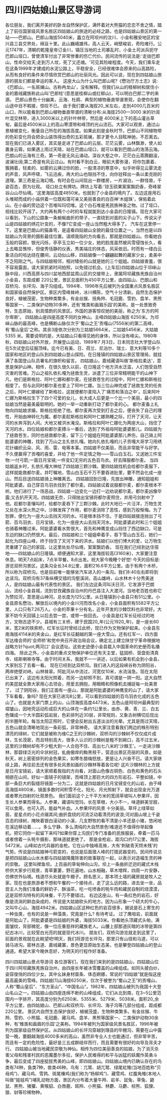 # 四川四姑娘山景区导游词
各位朋友，我们离开美好的卧龙自然保护区，满怀着对大熊猫的恋恋不舍之情，踏上了前往国家级风景名胜区四姑娘山的旅途的必经之路，也是四姑娘山景区的第一站——巴郎山。巴郎山海拔5040米，矗立在阿坝州的汶川、小金和雅安地区的宝兴县三县交界处，绵亘十里。此山巍峨雄伟，高人云天，峭壁峻岩，奇险难行。公元1747年，清朝的乾隆皇帝订金川，镇压当地的土司暴乱时，小金土司派兵扼守巴郎山垭口，曾使清军付出了非常惨重的伤亡代价。民间流传的说法是:'走拢巴郎山，性命交给天;走到万人坟，死了又还魂。'可见其险峻程度。今天，我们乘车走在这条1999年才建成的水泥公路上，平稳安全，已经很难体会原来的山高路险，从而有良好的条件来尽情欣赏巴郎山的壮丽风光。因此可以说，现在到四姑娘山旅游的朋友们都是幸运的客人。
这座大山为什么叫巴郎山呢?《懋功厅方土志》说:《巴郎山，一名斑斓山。古称冉龙山'，没有解释。但我们从山的柽柳树和居住小金的嘉绒藏族称此山叫'巴郎柱'(意思是桂柳山或红柳山)，可以明白巴郎二字的来源。
巴郎山景色十分幽美，云海、杜鹃、典型的植物垂直带谱景观，会使你在翻山途中目不暇接，惊叹不已。
由于我们要从海拔20_米左右，走到4000几百米的山口，所以能看到巴郎山植物垂直带谱的清晰分布:从海拔2500—3000 米的针阔叶混交林带，进入3000米以上的针叶林带，然后是 4000米上下的高山灌丛草甸，最后是4500米以上的高山寒漠带和峰顶的光山流石。大家可以观景，通过山景植被变化，衡量自己所在的海拔高度。如果此刻是金秋时节，巴郎山不同植物带的色彩变化将会把全山装饰得出奇的五彩斑斓，那才更令人目眩神驰，不忍离去。
现在我们已进入雾区，其实是走进了巴郎山的云层。茫茫云雾，山林飘渺，使人如置身云霄。如果遇上雨过天晴，站在巴朗山垭口，就可以看到巴朗山的浩荡云海。巴朗山的云海有三奇。第一奇是无风云涌动。深谷大壑之中，茫茫白云蒸腾翻滚，波澜壮阔;第二奇是有风云过山。有时看不到白云，眼前大雾弥漫，将你包裹着、簇拥着，轻柔的、如雾的云拂过你的脸，一股清凉的寒意中，似乎听得见云雾流走的声音，风声呼啸，飞云迅疾，再大的山也阻挡不住，向你铨释出一条以柔克刚的道理。第三奇是云海幻境。有时会在山间现出一群楼房，一片湖泊，一群怪兽，千姿百态，蔚为壮观。
垭口处立有牌坊。牌坊上写着:'琼玉硕果案案飘奶香，奇峰翠谷山山尽仙境。'这里海拔高度4850米。也就到了小金县的境内了。左边这座用石头堆砌而成的小庙供着一位既和蔼可亲又美丽善良的白百神'木姐珠'，保佑着此山。在小庙的旁边这个百堆叫玛切堆。这个白石堆是羌民族神圣之物。过了垭口，视线比较开阔了。大约再有两个小时的车程就能到达小金县的日隆镇。现在大家可以看到，下山的公路象一条蜿蜒曲折的带子，一直绕到对面的尖子山下。传说尖子山是四姑娘的绣花针变的，不像?它变成一座山当然粗大得多了。
汽车在这里停一下。这里是巴朗山的猫鼻弯，是遥看四姑娘山全貌的最佳位置之一。当然也是以四姑娘山为背景的摄影最佳位置。请顺我指的方向看去，那就是四姑娘山。你看她白玉般的容颜，银光闪烁，亭亭玉立如一位少女，她的脸庞虽然被风雪侵蚀长久，看上去略显憔悴，但俊秀恬静的仪表，秀美端庄的体态，风采依旧。时而有一缕白云象洁白的哈达绕在腰间，云动似山移，四姑娘像一个翩翩起舞的藏家少女，柔美中不乏阳刚之气。与四姑娘相邻，相对矮些的山就是她的三个姐姐。四姑娘害羞，很不容易露面，请大家抓紧时间拍照，以免错过机会。(上车后)四姑娘山位于邛崃山脉中段，川西高原与四川盆地西部盆周山区的交接带上，隶属阿坝藏族羌族自治州小金县，东距成都 220公里，景区总面积为450平方公里，由四姑山、巴朗山和双桥沟、长坪沟、海子沟组成。1994年、1996年先后被列为全国重点风景名胜区和国家级自然保护区。景区内雪峰耸峙，冰川横陈，空气十分清新。自然生态保护良好，植被茂密，生物种类繁多，有金丝猴、扭角羚、毛冠鹿、雪豹、盘羊、黑熊等国家一、二类保护动物30多种，还有'雉类和画眉乐园'的美称。是一处景致奇特，生态原始，别具情韵的风景区。外国的游客惊叹她的美丽，称之为'东方的阿尔卑斯'。
四姑娘山是四座高度不同的女神山。主峰四姑娘山海拔 6250米。为邛崃山脉的最高峰，也是横断山脉仅次于'蜀山之王'贡嘎山(7556米)的第二高峰，有'蜀山皇后'之称。其余3座依次分别为三姑娘5664米，二姑娘5456米，大姑娘5355 米。需要说明的是，大姑娘山只看得见她的身体，所以没有峰尖。1980年秋，四姑娘山对外开放，开展登山运动，1989年7 月3日，日本同志社大学登山队在5次试登后征服顶峰。迄今已有美、日、荷兰、尼泊尔、瑞士、意大利等10多个国家和地区的登山队到四姑娘山登山探险。在日隆镇的四姑娘山景区管理局，就挂满了各国登山队员署名的旗帜和留言。
四姑娘山，嘉绒藏语叫做'斯格拉柔达'，意思是保护山神。相传，在很久很久以前，在日隆这个地方洪水泛滥，人们饱受自然灾害的苦难。万山之祖扎依扎嘎为拯救生灵，派遣了三位非常精明能干的山神下凡，他们是斯格拉、阿叶仁娜和都尔麦。在拯救苍生的过程中，阿叶仁娜和斯格拉相爱了。但与此同时都尔麦也爱上了阿叶仁娜。当三位山神完成了拯救生灵的任务之后，阿叶仁娜嫁给了斯格拉，这就便都尔麦陷入了'痛苦和落泊之中'。后来阿叶仁娜为斯格拉生下了四个可爱的女儿，长大成人后更是一个比一个美丽，最小的四姑娘当然是最美最聪明的。她的一举一动重新打动了都尔麦的心。
都尔麦备上礼物向四姑娘求婚，斯格拉拒绝了他。都尔麦再次受到打击之后，便丧失了自己的理性，开始由神转化为魔。都尔麦趁斯格拉和阿叶仁娜熟睡之际，打开了天河，让天河的水奔泻到人间。大地又被洪水淹没。斯格拉和阿叶仁娜化为两座大山，挡住了天河的水。四位姑娘和都尔麦搏斗一番后，选到了外祖母阿妣婆婆那儿。四姑娘为了拯救苍生，同时也拯救都尔麦，留下三个姐姐在阿妣婆婆那儿养伤，自己骑上阿妣婆婆的神雕，找到了万山之主扎依扎嘎。她向扎依扎嘎的儿子贡嘎大哥学习用绣花针编织云朵、风、雨、雷、电等本事。四姑娘不仅美丽，而且非常能干与好学。不久便赢得了贡嘎的喜爱，并给了他一件定情之物——雪山白玉石。又送她三件宝物:一付弓箭;一面日月宝镜;一件变幻无穷的五色百鸟衣。好去降服都尔麦。
当四姑娘返乡时，扎依扎嘎大神给了四姑娘三颗沙棘。要四姑娘找机会给都尔麦服下，这样就能救都尔麦。并叮嘱地，雪山白玉石千万不要吞进肚里，要不然会化成一座山。然后目送四姑娘骑上神雕离去。
四姑娘回到日隆，先放出神雕，通知姐姐和阿妣婆婆。自己穿百鸟羽衣找到了都尔麦。四姑娘试着说服都尔麦，都尔麦根本不听。他们进行了一场恶战，四姑娘一边变化一边打一边劝说都尔麦。都尔麦凶像毕露;又去扒开天河。四姑娘无奈，只得抛出宝镜将都尔麦照住，并用弓剑射中了他。趁都尔麦嚷叫时，给都尔麦吞下了三颗沙棘。此时大地已一片汪洋，万物生灵又处在水深火热之中。沙棘发挥了作用，都尔麦消除了恶性，感到万般惭悔。为了恕罪，便化为一座大山去挡天河的水。可是根本挡不住。于是四姑娘接连抛出了弓箭、百鸟羽衣、日月宝镜，化为一座座大山去挡天河水。阿妣婆婆此时和三个姐姐也骑着神雕过来。阿妣婆婆看水势很大，首先和神鹰变成山挡住了西边缺口，可是东边的缺口仍然很大。最后，四姑娘和三个姐姐牵着手，吞下雪山白玉石，她们一起化为四座山峰，终于挡住了天河下来的洪水。姑娘们以他们博大的爱，让万物生灵重建了自己的家园，让这里处处尽仙境，案案飘奶香。
现在我们己经到达住宿地——四姑娘山的日隆镇。顺便通知大家，这里海拔较高(3160米)，大家要注意休息。明天7点起床，7点半早餐，8点出发。祝大家今晚睡个好觉!
今天的目标是:游览双桥沟景区。这条沟全长34.8公里，面积216.6平方公里。由于有两个木桥，所以称为双桥沟。也是目前唯一能够坐汽车进入的一条沟。我们8:40左右即将到达该沟。双桥沟有37条纵横交错的沟壑溪涧，高山雄峙，山水林木十分秀美迷人，是四姑娘山最有代表性的景区。
我们左边这条河叫沃日河，它发源于巴朗山，流经小金县城，流到甘孜藏族自治州的丹巴县注入大渡河。当地老百姓也称它为赞拉河，意思是山神河。总长度为125公里。从日隆镇到小金县只有51公里。小金县原名懋功，解放后以境内的小金川河而改名小金，小金县面积有5582平方公里，人口只有7.26万人。小金的苹果十分有名，近年开发的沙棘饮料也非常好。大家不妨今天回镇上以后去尝一尝，或带一些回去。
小金县是红军长征经过的地方，文物古迹不少。县城有三关桥，建于民国20_年(公元1920_年)，是一座长60米，宽2米的铁索桥，红军长征时曾经过此桥，现已作为文物保护起来。小金县东南海拔4114米的夹金山，是红军长征翻越的第一座大雪山。还有红军一、四方面军达维会师的'会师桥'和党中央召开政治局会议，确定北上建立陕甘宁革命根据地战略方针?quot;两河口' 会议遗址。这些史迹便小金县载入中国革命的史册而名播四海。
除此之外，小金县的重点文物保护单位还有天主堂，猛固桥、营盘街清真寺、结斯喇嘛寺等。由于时间关系，我就不一一讲述，以后如果有机会到小金县，大家别忘了去看一看。
现在已经到达双桥沟。我们进入的这段峡谷称为阴阳谷，两岸绝壁对峙。山林耸翠。阿妣河从中流过，河宽仅10米，水流湍急。现在太阳已出来了，这边有太阳光照着，而另一边却照不到，真可谓是一阴一阳。这大自然的美昆就全靠大家用心去领会，用爱去拥抱，用眼睛和照像机去捕捉每一处美景了。
过了阴阳谷，我们正面有一座山，那就是阿妣婆婆的神鹰变的山了，请大家下车看看，象吗?
现在大家已进沟8公里，可以看到四姑娘的百鸟羽衣化成的五色山了。也就是大家门票上的山，山顶海拔高度4473米。五色山是阿坝州最典型的褶皱山，因地壳运动形成巨大的山体在一条约1公里长，由赤、黄、青、兰、白五色镶成一个大半圆彩弧岩层，色彩排列近30层，非常规则，又象古树横切后现出的半圈年轮。每当太阳正照时，它便会反射出五道淡淡的光晕。尤其是雨过天晴，五色山就会清晰地现出一条彩弧，非常神奇。
请大家注意看我们两边的株形特别漂亮的绿树，它们就是被称为维C之王的沙棘树，双桥沟的沙棘树不仅仅成片成林，生长茂密，而且特别高大，很多人认识的沙棘树是粗不到碗口，高不过五米，这里的沙棘树却有不少粗大到一人合抱不住、高出七八米的'沙棘王'。一走进沙棘林，那碧绿泛光的伞状树冠，虬曲傲岸的黝黑枝干，营造出景区亮丽的风景。如是秋天，树上密密排列的金色果实，如寒冬腊梅怒放，更是让人兴奋不已。请大家继续上路，再往前去还有很多处风景如画的沙棘林等着各位呢!
这片沙棘林的上方就是日月宝镜岩，请大家顺着我指的方向看，对面山色像古铜色、白色和黄色的石头相嵌在山间，好似一面镜子的镜架，而峰顶上那巨大的四方形岩石、平整如镜，中部一条巨大的裂缝将镜面一分为二，这就是四姑娘的日月宝镜变化的山岩，由于峰高海拔4800米，镜面多数时间积雪不化，阳光、月光照射下，就会出现金光万道或者寒光四射的壮观景色。
我们面前这个上千平方米的宽阔草坡叫人参果坪，因生长人参果而得名。人参果，藏语叫觉玛，长在草根，大小不一，味道鲜美甘甜，可以食用，也可入药，能益气补血。人参果坪的风景 十分美丽。草坪上绿草如茵，星星点的小花点缀其间;曲折盘绕的河流泛动着清亮的波浪;河对面山坡上千姿百态的绿树，掩映着银白滚动的小溪，几支野牧的看不清是小羊还是小猪，悠闲地在溪边移动着……。多么宁静、多么清纯的大自然景色!难道还不值得你举起像机，把它同你一起留下来吗?如果你穿上沟民们专门准备的民族服装，牵着一匹马或者傍着一头牦牛摄影，那味道就更绝了。
那是金枪岩，距沟口约17公里，海拔5472米。山峰如古代兵器的金枪。它在山中独峰高耸，大有'刺破青天锷未残'的气势。传说是四姑娘神弓箭变的，也说是后面猎人峰的打猎武器变的。民间传说总是把四姑娘山山水水都与四姑娘降魔除害的故事联在一起，以表示对造福生灵的神的崇敬。
这里叫撵鱼坝。上百亩的草甸伸向山沟，坝上一条曲折迂迥的藏式木栈桥供大家步行观景，青草萋萋，野花遍地，山水相融，草木增辉，四周一片安静，仿佛世外仙境。栈道尽头处就是牛棚子。顾名思义，那本项土墙的藏房就是牧人之家。现在也是旅游者不想和午餐的一个接待点，走了这么远的路，进去坐一坐，品尝主人为我们准备的鲜奶子、酥油茶，吃一吃喷香的牦牛肉和藏民自制的烧漠漠，这是双桥沟特有的风味餐，千万不要错过。
右边这座山，有一条红色的岩石，好像是流淌的鲜血染成的，传说是大姑娘砍头的地方。因为山形象一个硕大的牛心，又叫牛心山，海拔4942米。四姑娘山区这种红色的岩百很多，据说是石上寄生的一种虫类，也有的说是一种藻类，究竟是什么? 有待考证。
过了鹰咀岩，前面就是阿妣山了。阿妣婆婆是四姑娘的外婆，海拔5033米。你看她头顶藏式头帕，满面皱纹，背部微驼，像一位庄重慈祥的藏族老人。山腰上部那道灰暗的冰带是第四纪古冰川，比较莹白光亮的就是现代冰川。
朋友们，双桥沟游览就走到这里了，前面的景观就在此眺望吧!明天，我们将游览长坪沟，那里只有山径和马道，可以骑马进沟。密林古道、嘉绒藏寨，景色更显原始生态美，也是攀登四姑娘山的登山通道。希望大家今晚休息好，为明天的行程作好准备。  
  
四川四姑娘山景点导游词
各位游客们，现在我们来到的是四姑娘山，四姑娘山位于四川阿坝藏族羌族自治州，由四座长年被冰雪覆盖的山峰组成。如同头披白纱，姿容俊俏的四位少女。其中幺妹身材苗条、体态婀娜，常说的“四姑娘”就是指这座最高最美的雪峰。四姑娘[1]山海拔6250米，仅次于被誉为“蜀山之王”的贡嘎山，人称“蜀山皇后”、“东方圣山”、“中国名山”。1982年，四姑娘山被列为我国十大登山名山之一。四姑娘山由四座连绵不断的山峰组成，它们从北到南，在3~5公里范围内一字排开，其高度分别为6250米、5355米、5279米、5038米。面积20_余平方公里，由四姑娘山、巴郎山和双桥沟、长坪沟、海子沟等几部分组成，距成都220公里。
景区内自然生态保护良好，植被茂盛，生物种类繁多。有金丝猴、牛羚、雪豹、小熊猫、毛冠鹿、藏马鸡、盘羊、黑熊等国家一、二类保护动物30余种，有'雉类和画眉的乐园'之美称。1994年被列为国家级风景名胜区，1996年被列为国家级自然保护区。从四姑娘山的长坪沟穿越到理县的毕棚沟，需要在山中露营一晚，要翻越海拔4000多米的高山，虽然非专业人士也能通过，但非常辛苦，而且有一定的危险性，最好是三五成群结伴而行，而且需要有很好的向导及背夫才行。
四姑娘山被当地藏民崇敬为神仙。相传为四位美丽善良的姑娘，为了消灭杀害父母和残害村民的恶魔墨尔多拉，保护人民难得的和平与凶猛的妖魔作英勇斗争，最后变成了四座挺拔秀美的山峰，即四姑娘山。四姑娘山境内已确认存在的鸟类有74种，鱼类7种，兽类46种。鸟有：兀鹫、胡兀鹫、绿尾虹雉(当地百姓称“贝母鸡”)、藏马鸡、雪鹑、斑尾榛鸡(我们称为“杨柳鸡”)、藏雪鸡、红腹角雉(本地人叫做“娃娃鸡”)哺乳动物方面，景区内分布着大量牛羚、岩羊、鼠兔，草兔、鼯鼠、黑熊、猪獾、黄喉貂、白唇鹿、斑羚、小熊猫、林麝、马麝、棕熊、狐狸、狼、豺等珍稀物种。